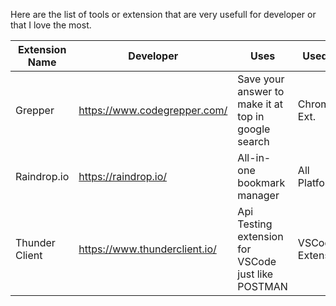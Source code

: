 Here are the list of tools or extension that are very usefull for developer or that I love the most.

|  Extension Name|Developer|Uses  |  Used In |
|--|--|--|--|
|Grepper| https://www.codegrepper.com/| Save your answer to make it at top in google search |Chrome Ext.|
|Raindrop.io | https://raindrop.io/ | All-in-one bookmark manager | All Platform.|
|Thunder Client| https://www.thunderclient.io/ |Api Testing extension for VSCode just like POSTMAN | VSCode Extension|
